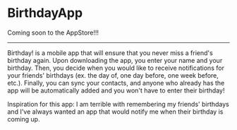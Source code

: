 # BirthdayApp

Coming soon to the AppStore!!!


---
Birthday! is a mobile app that will ensure that you never miss a friend's birthday again. Upon downloading the app, you enter your name and your birthday. Then, you decide when you would like to receive notifications for your friends' birthdays (ex. the day of, one day before, one week before, etc.). Finally, you can sync your contacts, and anyone who already has the app will be automatically added and you won't have to enter their birthday!

Inspiration for this app:
  I am terrible with remembering my friends' birthdays and I've always wanted an app that would notify me when their birthday is coming up.
